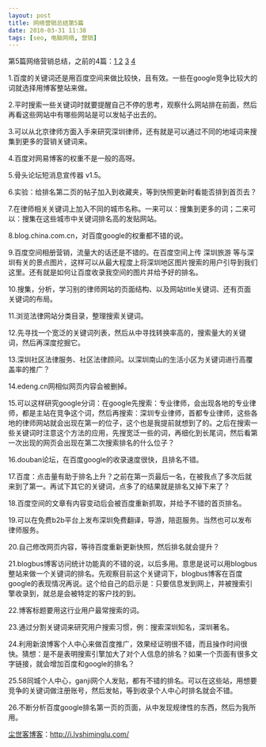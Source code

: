 ```yaml
---
layout: post
title: 网络营销总结第5篇
date: 2010-03-31 11:38
tags: [seo, 电脑网络, 营销]
---
```

第5篇网络营销总结，之前的4篇：<a href="../blog/331.html" target="_self">1 </a> <a href="../blog/388.html" target="_self">2</a> <a href="../blog/414.html" target="_self">3</a> <a href="http://i.lvshiminglu.com/blog/427.html" target="_self">4</a>

1.百度的关键词还是用百度空间来做比较快，且有效。一些在google竞争比较大的词就选择用博客整站来做。

2.平时搜索一些关键词时就要提醒自己不停的思考，观察什么网站排在前面，然后再看这些网站中有哪些网站是可以发帖子出去的。

3.可以从北京律师方面入手来研究深圳律师，还有就是可以通过不同的地域词来搜集到更多的营销关键词来。

4.百度对网易博客的权重不是一般的高呀。

5.骨头论坛短消息宣传器 v1.5。

6.实验：给排名第二页的帖子加入到收藏夹，等到快照更新时看能否排到首页去？

7.在律师相关关键词上加入不同的城市名称。一来可以：搜集到更多的词；二来可以：搜集在这些城市中关键词排名高的发贴网站。

8.blog.china.com.cn，对百度google的权重都不错的说。

9.百度空间相册营销，流量大的话还是不错的。在百度空间上传 深圳旅游 等与深圳有关的景点图片，这样可以从最大程度上将深圳地区图片搜索的用户引导到我们这里。还有就是如何让百度收录我空间的图片并给予好的排名。

10.搜集，分析，学习别的律师网站的页面结构、以及网站title关键词、还有页面关键词的布局。

11.浏览法律网站分类目录，整理搜索关键词。

12.先寻找一个宽泛的关键词列表，然后从中寻找转换率高的，搜索量大的关键词，然后再深度挖掘它。

13.深圳社区法律服务、社区法律顾问。以深圳南山的生活小区为关键词进行高覆盖率的推广？

14.edeng.cn网相似网页内容会被删掉。

15.可以这样研究google分词：在google先搜索：专业律师，会出现各地的专业律师，都是主站在竞争这个词，然后再搜索：深圳专业律师，首都专业律师，这些各地的律师网站就会出现在第一的位子，这个也是我提前就想到了的。之后在搜索一些关键词时注意这个方法的应用，先搜宽泛一些的词，再细化到长尾词，然后看第一次出现的网页会出现在第二次搜索排名的什么位子？

16.douban论坛，在百度google的收录速度很快，且排名不错。

17.百度：点击量有助于排名上升？之前在第一页最后一名，在被我点了多次后就来到了第一。再试下其它的关键词，点多了的结果就是排名又掉下来了？

18.百度空间的文章有内容变动后会被百度重新抓取，并给予不错的首页排名。

19.可以在免费b2b平台上发布深圳免费翻译，导游，陪逛服务。当然也可以发布律师服务。

20.自己修改网页内容，等待百度重新更新快照，然后排名就会提升？

21.blogbus博客访问统计功能真的不错的说，以后多用。意思是说可以用blogbus整站来做一个关键词的排名。先观察目前这个关键词下，blogbus博客在百度google的表现情况再说。这个给自己的启示是：只要信息发到网上，并被搜索引擎收录到，就总是会被特定的客户找的到。

22.博客标题要用这行业用户最常搜索的词。

23.通过分割关键词来研究用户搜索习惯，例：搜索深圳知名，深圳著名。

24.利用新浪博客个人中心来做百度推广，效果经证明很不错，而且操作时间很快。猜想：是不是表明搜索引擎加大了对个人信息的排名？如果一个页面有很多文字链接，就会增加百度和google的排名？

25.58同城个人中心，ganji网个人发贴，都有不错的排名。可以在这些站，用想要竞争的关键词做注册账号，然后发帖，等到收录个人中心时排名就会不错。

26.不断分析百度google排名第一页的页面，从中发现规律性的东西，然后为我所用。

<a href="http://i.lvshiminglu.com/">尘世客博客</a>：<a href="http://i.lvshiminglu.com/">http://i.lvshiminglu.com/</a>

